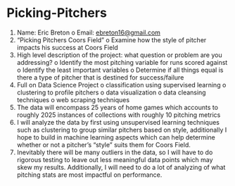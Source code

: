 # Picking-Pitchers
1.	Name: Eric Breton
o	Email: ebreton16@gmail.com
2.	“Picking Pitchers Coors Field”
o	Examine how the style of pitcher impacts his success at Coors Field
3.	High level description of the project: what question or problem are you addressing?
o	Identify the most pitching variable for runs scored against
o	Identify the least important variables
o	Determine if all things equal is there a type of pitcher that is destined for success/failure
4.	Full on Data Science Project 
o	classification using supervised learning
o	clustering to profile pitchers
o	data visualization
o	data cleansing techniques
o	web scraping techniques
5.	The data will encompass 25 years of home games which accounts to roughly 2025 instances of collections with roughly 10 pitching metrics
6.	I will analyze the data by first using unsupervised learning techniques such as clustering to group similar pitchers based on style, additionally I hope to build in machine learning aspects which can help determine whether or not a pitcher’s “style” suits them for Coors Field.
7.	Inevitably there will be many outliers in the data, so I will have to do rigorous testing to leave out less meaningful data points which may skew my results. Additionally, I will need to do a lot of analyzing of what pitching stats are most impactful on performance.

